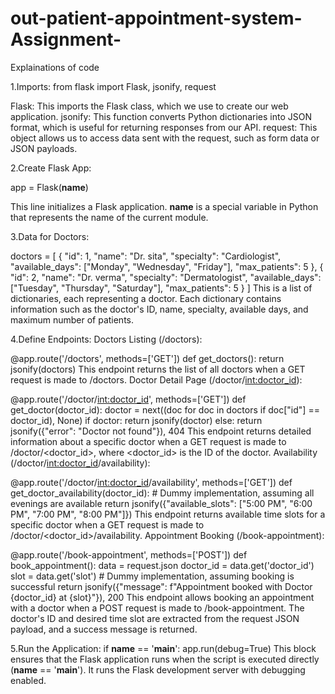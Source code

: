 # out-patient-appointment-system-Assignment-

Explainations of code

1.Imports:
from flask import Flask, jsonify, request

Flask: This imports the Flask class, which we use to create our web application.
jsonify: This function converts Python dictionaries into JSON format, which is useful for returning responses from our API.
request: This object allows us to access data sent with the request, such as form data or JSON payloads.

2.Create Flask App:

app = Flask(__name__)

This line initializes a Flask application. __name__ is a special variable in Python that represents the name of the current module.

 3.Data for Doctors:

doctors = [
    {
        "id": 1,
        "name": "Dr. sita",
        "specialty": "Cardiologist",
        "available_days": ["Monday", "Wednesday", "Friday"],
        "max_patients": 5
    },
    {
        "id": 2,
        "name": "Dr. verma",
        "specialty": "Dermatologist",
        "available_days": ["Tuesday", "Thursday", "Saturday"],
        "max_patients": 5
    }
]
This is a list of dictionaries, each representing a doctor. Each dictionary contains information such as the doctor's ID, name, specialty, available days, and maximum number of patients.

4.Define Endpoints:
Doctors Listing (/doctors):

@app.route('/doctors', methods=['GET'])
def get_doctors():
    return jsonify(doctors)
This endpoint returns the list of all doctors when a GET request is made to /doctors.
Doctor Detail Page (/doctor/<int:doctor_id>):

@app.route('/doctor/<int:doctor_id>', methods=['GET'])
def get_doctor(doctor_id):
    doctor = next((doc for doc in doctors if doc["id"] == doctor_id), None)
    if doctor:
        return jsonify(doctor)
    else:
        return jsonify({"error": "Doctor not found"}), 404
This endpoint returns detailed information about a specific doctor when a GET request is made to /doctor/<doctor_id>, where <doctor_id> is the ID of the doctor.
Availability (/doctor/<int:doctor_id>/availability):

@app.route('/doctor/<int:doctor_id>/availability', methods=['GET'])
def get_doctor_availability(doctor_id):
    # Dummy implementation, assuming all evenings are available
    return jsonify({"available_slots": ["5:00 PM", "6:00 PM", "7:00 PM", "8:00 PM"]})
This endpoint returns available time slots for a specific doctor when a GET request is made to /doctor/<doctor_id>/availability.
Appointment Booking (/book-appointment):

@app.route('/book-appointment', methods=['POST'])
def book_appointment():
    data = request.json
    doctor_id = data.get('doctor_id')
    slot = data.get('slot')
    # Dummy implementation, assuming booking is successful
    return jsonify({"message": f"Appointment booked with Doctor {doctor_id} at {slot}"}), 200
This endpoint allows booking an appointment with a doctor when a POST request is made to /book-appointment. The doctor's ID and desired time slot are extracted from the request JSON payload, and a success message is returned.

5.Run the Application:
if __name__ == '__main__':
    app.run(debug=True)
This block ensures that the Flask application runs when the script is executed directly (__name__ == '__main__'). It runs the Flask development server with debugging enabled.
